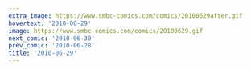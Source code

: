 ```yaml
---
extra_image: https://www.smbc-comics.com/comics/20100629after.gif
hovertext: '2010-06-29'
image: https://www.smbc-comics.com/comics/20100629.gif
next_comic: '2010-06-30'
prev_comic: '2010-06-28'
title: '2010-06-29'
---
```


